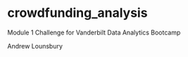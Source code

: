 # crowdfunding_analysis
Module 1 Challenge for Vanderbilt Data Analytics Bootcamp

Andrew Lounsbury
